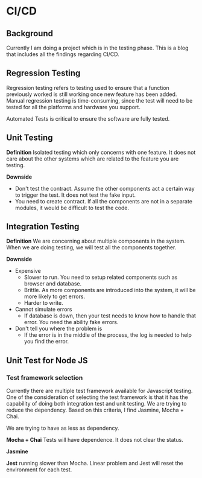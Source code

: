 # CI/CD 

## Background
Currently I am doing a project which is in the testing phase. This is a blog that includes all the findings regarding CI/CD. 

## Regression Testing
Regression testing refers to testing used to ensure that a function previously worked is still working once new feature has been added. Manual regression testing is time-consuming, since the test will need to be tested for all the platforms and hardware you support.

Automated Tests is critical to ensure the software are fully tested. 

## Unit Testing 
**Definition** 
Isolated testing which only concerns with one feature. It does not care about the other systems which are related to the feature you are testing. 

**Downside**
* Don't test the contract. Assume the other components act a certain way to trigger the test. It does not test the fake input. 
* You need to create contract. If all the components are not in a separate modules, it would be difficult to test the code. 

## Integration Testing
**Definition**
We are concerning about multiple components in the system. When we are doing testing, we will test all the components together. 

**Downside**
* Expensive
  * Slower to run. You need to setup related components such as browser and database.
  * Brittle. As more components are introduced into the system, it will be more likely to get errors. 
  * Harder to write. 
* Cannot simulate errors 
  * If database is down, then your test needs to know how to handle that error. You need the ability fake errors. 
* Don't tell you where the problem is
  * If the error is in the middle of the process, the log is needed to help you find the error. 


## Unit Test for Node JS
 
### Test framework selection
Currently there are multiple test framework available for Javascript testing. One of the consideration of selecting the test framework is that it has the capability of doing both integration test and unit testing. We are trying to reduce the dependency. Based on this criteria, I find Jasmine, Mocha + Chai. 

We are trying to have as less as dependency. 

**Mocha + Chai**
Tests will have dependence. It does not clear the status. 

**Jasmine**


**Jest**
running slower than Mocha. Linear problem and Jest will reset the environment for each test. 
